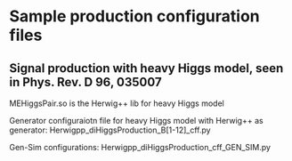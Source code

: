 # Sample production configuration files

## Signal production with heavy Higgs model, seen in Phys. Rev. D 96, 035007

MEHiggsPair.so is the Herwig++ lib for heavy Higgs model 

Generator configuraiotn file for heavy Higgs model with Herwig++ as generator:  Herwigpp_diHiggsProduction_B[1-12]_cff.py

Gen-Sim configurations: Herwigpp_diHiggsProduction_cff_GEN_SIM.py

